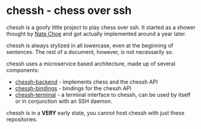 # chessh - chess over ssh

chessh is a goofy little project to play chess over ssh. It started as a shower
thought by [Nate Choe](https://natechoe.dev/) and got actually implemented
around a year later.

chessh is always stylized in all lowercase, even at the beginning of sentences.
The rest of a document, however, is not necessarily so.

chessh uses a microservice based architecture, made up of several components:

* [chessh-backend](https://github.com/chessh-org/chessh-backend) - implements
  chess and the chessh API
* [chessh-bindings](https://github.com/chessh-org/chessh-bindings) - bindings
  for the chessh API
* [chessh-terminal](https://github.com/chessh-org/chessh-terminal) - a terminal
  interface to chessh, can be used by itself or in conjunction with an SSH
  daemon.

chessh is in a **VERY** early state, you cannot host chessh with just these
repositories.
